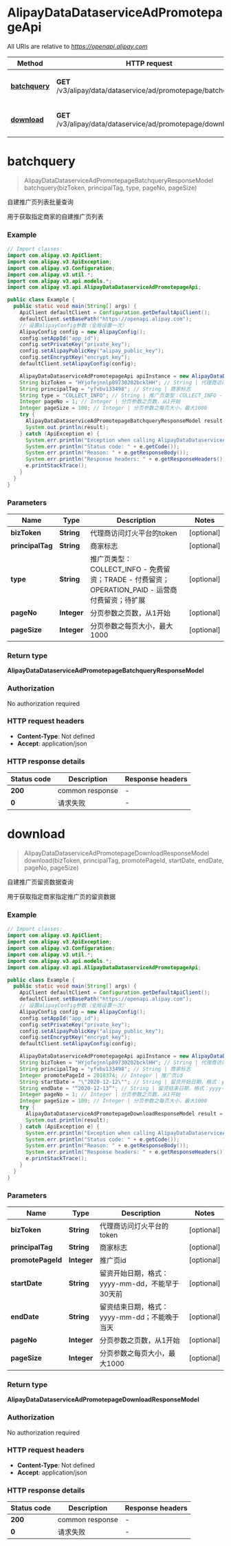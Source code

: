 # AlipayDataDataserviceAdPromotepageApi

All URIs are relative to *https://openapi.alipay.com*

| Method | HTTP request | Description |
|------------- | ------------- | -------------|
| [**batchquery**](AlipayDataDataserviceAdPromotepageApi.md#batchquery) | **GET** /v3/alipay/data/dataservice/ad/promotepage/batchquery | 自建推广页列表批量查询 |
| [**download**](AlipayDataDataserviceAdPromotepageApi.md#download) | **GET** /v3/alipay/data/dataservice/ad/promotepage/download | 自建推广页留资数据查询 |


<a name="batchquery"></a>
# **batchquery**
> AlipayDataDataserviceAdPromotepageBatchqueryResponseModel batchquery(bizToken, principalTag, type, pageNo, pageSize)

自建推广页列表批量查询

用于获取指定商家的自建推广页列表

### Example
```java
// Import classes:
import com.alipay.v3.ApiClient;
import com.alipay.v3.ApiException;
import com.alipay.v3.Configuration;
import com.alipay.v3.util.*;
import com.alipay.v3.api.models.*;
import com.alipay.v3.api.AlipayDataDataserviceAdPromotepageApi;

public class Example {
  public static void main(String[] args) {
    ApiClient defaultClient = Configuration.getDefaultApiClient();
    defaultClient.setBasePath("https://openapi.alipay.com");
    // 设置alipayConfig参数（全局设置一次）
    AlipayConfig config = new AlipayConfig();
    config.setAppId("app_id");
    config.setPrivateKey("private_key");
    config.setAlipayPublicKey("alipay_public_key");
    config.setEncryptKey("encrypt_key");
    defaultClient.setAlipayConfig(config);

    AlipayDataDataserviceAdPromotepageApi apiInstance = new AlipayDataDataserviceAdPromotepageApi(defaultClient);
    String bizToken = "HYjofejnnlp89730202bcklHH"; // String | 代理商访问灯火平台的token
    String principalTag = "yfvbv133498"; // String | 商家标志
    String type = "COLLECT_INFO"; // String | 推广页类型：COLLECT_INFO -  免费留资；TRADE - 付费留资； OPERATION_PAID - 运营商付费留资；待扩展
    Integer pageNo = 1; // Integer | 分页参数之页数，从1开始
    Integer pageSize = 100; // Integer | 分页参数之每页大小，最大1000
    try {
      AlipayDataDataserviceAdPromotepageBatchqueryResponseModel result = apiInstance.batchquery(bizToken, principalTag, type, pageNo, pageSize);
      System.out.println(result);
    } catch (ApiException e) {
      System.err.println("Exception when calling AlipayDataDataserviceAdPromotepageApi#batchquery");
      System.err.println("Status code: " + e.getCode());
      System.err.println("Reason: " + e.getResponseBody());
      System.err.println("Response headers: " + e.getResponseHeaders());
      e.printStackTrace();
    }
  }
}
```

### Parameters

| Name | Type | Description  | Notes |
|------------- | ------------- | ------------- | -------------|
| **bizToken** | **String**| 代理商访问灯火平台的token | [optional] |
| **principalTag** | **String**| 商家标志 | [optional] |
| **type** | **String**| 推广页类型：COLLECT_INFO -  免费留资；TRADE - 付费留资； OPERATION_PAID - 运营商付费留资；待扩展 | [optional] |
| **pageNo** | **Integer**| 分页参数之页数，从1开始 | [optional] |
| **pageSize** | **Integer**| 分页参数之每页大小，最大1000 | [optional] |

### Return type

**AlipayDataDataserviceAdPromotepageBatchqueryResponseModel**

### Authorization

No authorization required

### HTTP request headers

 - **Content-Type**: Not defined
 - **Accept**: application/json

### HTTP response details
| Status code | Description | Response headers |
|-------------|-------------|------------------|
| **200** | common response |  -  |
| **0** | 请求失败 |  -  |

<a name="download"></a>
# **download**
> AlipayDataDataserviceAdPromotepageDownloadResponseModel download(bizToken, principalTag, promotePageId, startDate, endDate, pageNo, pageSize)

自建推广页留资数据查询

用于获取指定商家指定推广页的留资数据

### Example
```java
// Import classes:
import com.alipay.v3.ApiClient;
import com.alipay.v3.ApiException;
import com.alipay.v3.Configuration;
import com.alipay.v3.util.*;
import com.alipay.v3.api.models.*;
import com.alipay.v3.api.AlipayDataDataserviceAdPromotepageApi;

public class Example {
  public static void main(String[] args) {
    ApiClient defaultClient = Configuration.getDefaultApiClient();
    defaultClient.setBasePath("https://openapi.alipay.com");
    // 设置alipayConfig参数（全局设置一次）
    AlipayConfig config = new AlipayConfig();
    config.setAppId("app_id");
    config.setPrivateKey("private_key");
    config.setAlipayPublicKey("alipay_public_key");
    config.setEncryptKey("encrypt_key");
    defaultClient.setAlipayConfig(config);

    AlipayDataDataserviceAdPromotepageApi apiInstance = new AlipayDataDataserviceAdPromotepageApi(defaultClient);
    String bizToken = "HYjofejnnlp89730202bcklHH"; // String | 代理商访问灯火平台的token
    String principalTag = "yfvbv133498"; // String | 商家标志
    Integer promotePageId = 2018374; // Integer | 推广页id
    String startDate = "\"2020-12-12\""; // String | 留资开始日期，格式：yyyy-mm-dd，不能早于30天前
    String endDate = "“2020-12-13”"; // String | 留资结束日期，格式：yyyy-mm-dd；不能晚于当天
    Integer pageNo = 1; // Integer | 分页参数之页数，从1开始
    Integer pageSize = 100; // Integer | 分页参数之每页大小，最大1000
    try {
      AlipayDataDataserviceAdPromotepageDownloadResponseModel result = apiInstance.download(bizToken, principalTag, promotePageId, startDate, endDate, pageNo, pageSize);
      System.out.println(result);
    } catch (ApiException e) {
      System.err.println("Exception when calling AlipayDataDataserviceAdPromotepageApi#download");
      System.err.println("Status code: " + e.getCode());
      System.err.println("Reason: " + e.getResponseBody());
      System.err.println("Response headers: " + e.getResponseHeaders());
      e.printStackTrace();
    }
  }
}
```

### Parameters

| Name | Type | Description  | Notes |
|------------- | ------------- | ------------- | -------------|
| **bizToken** | **String**| 代理商访问灯火平台的token | [optional] |
| **principalTag** | **String**| 商家标志 | [optional] |
| **promotePageId** | **Integer**| 推广页id | [optional] |
| **startDate** | **String**| 留资开始日期，格式：yyyy-mm-dd，不能早于30天前 | [optional] |
| **endDate** | **String**| 留资结束日期，格式：yyyy-mm-dd；不能晚于当天 | [optional] |
| **pageNo** | **Integer**| 分页参数之页数，从1开始 | [optional] |
| **pageSize** | **Integer**| 分页参数之每页大小，最大1000 | [optional] |

### Return type

**AlipayDataDataserviceAdPromotepageDownloadResponseModel**

### Authorization

No authorization required

### HTTP request headers

 - **Content-Type**: Not defined
 - **Accept**: application/json

### HTTP response details
| Status code | Description | Response headers |
|-------------|-------------|------------------|
| **200** | common response |  -  |
| **0** | 请求失败 |  -  |

